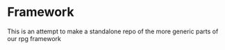 # Framework
This is an attempt to make a standalone repo of the more generic parts of our rpg framework
